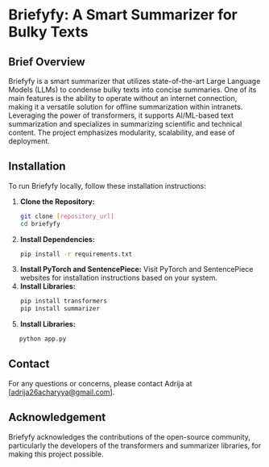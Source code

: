 # Briefyfy: A Smart Summarizer for Bulky Texts

## Brief Overview

Briefyfy is a smart summarizer that utilizes state-of-the-art Large Language Models (LLMs) to condense bulky texts into concise summaries. One of its main features is the ability to operate without an internet connection, making it a versatile solution for offline summarization within intranets. Leveraging the power of transformers, it supports AI/ML-based text summarization and specializes in summarizing scientific and technical content. The project emphasizes modularity, scalability, and ease of deployment.

## Installation

To run Briefyfy locally, follow these installation instructions:

1. **Clone the Repository:**
   ```bash
   git clone [repository_url]
   cd briefyfy
2. **Install Dependencies:**
   ```bash
   pip install -r requirements.txt
3. **Install PyTorch and SentencePiece:**
   Visit PyTorch and SentencePiece websites for installation instructions based on your system.
4. **Install Libraries:**
   ```bash
   pip install transformers
   pip install summarizer
5. **Install Libraries:**
```bash
   python app.py
```
## Contact
For any questions or concerns, please contact Adrija at [adrija26acharyya@gmail.com].

## Acknowledgement
Briefyfy acknowledges the contributions of the open-source community, particularly the developers of the transformers and summarizer libraries, for making this project possible.




   
